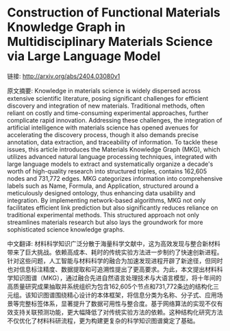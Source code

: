 # Construction of Functional Materials Knowledge Graph in Multidisciplinary Materials Science via Large Language Model

链接: http://arxiv.org/abs/2404.03080v1

原文摘要:
Knowledge in materials science is widely dispersed across extensive
scientific literature, posing significant challenges for efficient discovery
and integration of new materials. Traditional methods, often reliant on costly
and time-consuming experimental approaches, further complicate rapid
innovation. Addressing these challenges, the integration of artificial
intelligence with materials science has opened avenues for accelerating the
discovery process, though it also demands precise annotation, data extraction,
and traceability of information. To tackle these issues, this article
introduces the Materials Knowledge Graph (MKG), which utilizes advanced natural
language processing techniques, integrated with large language models to
extract and systematically organize a decade's worth of high-quality research
into structured triples, contains 162,605 nodes and 731,772 edges. MKG
categorizes information into comprehensive labels such as Name, Formula, and
Application, structured around a meticulously designed ontology, thus enhancing
data usability and integration. By implementing network-based algorithms, MKG
not only facilitates efficient link prediction but also significantly reduces
reliance on traditional experimental methods. This structured approach not only
streamlines materials research but also lays the groundwork for more
sophisticated science knowledge graphs.

中文翻译:
材料科学知识广泛分散于海量科学文献中，这为高效发现与整合新材料带来了巨大挑战。依赖高成本、耗时的传统实验方法进一步制约了快速创新进程。针对这些问题，人工智能与材料科学的融合为加速发现进程开辟了新途径，但同时也对信息标注精度、数据提取和可追溯性提出了更高要求。为此，本文提出材料科学知识图谱（MKG），通过融合先进自然语言处理技术与大语言模型，将十年间的高质量研究成果抽取并系统组织为包含162,605个节点和731,772条边的结构化三元组。该知识图谱围绕精心设计的本体框架，将信息分类为名称、分子式、应用场景等完整标签体系，显著提升了数据可用性与整合度。基于网络算法的实现不仅有效支持关联预测功能，更大幅降低了对传统实验方法的依赖。这种结构化研究方法不仅优化了材料科研流程，更为构建更复杂的科学知识图谱奠定了基础。
